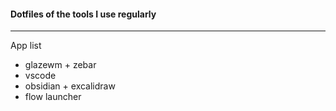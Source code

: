 #### Dotfiles of the tools I use regularly

---
App list
- glazewm + zebar
- vscode
- obsidian + excalidraw
- flow launcher
